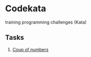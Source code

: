 # Codekata
training programming challenges (Kata)

## Tasks
1. [Coup of numbers](tasks\1-coup-of-numbers\README.md)
